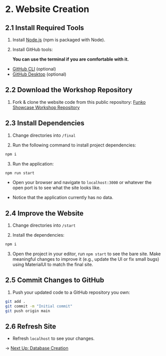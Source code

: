 # 2. Website Creation

## 2.1 Install Required Tools

1. Install [Node.js](https://nodejs.org/en) (npm is packaged with Node).
2. Install GitHub tools:

   **You can use the terminal if you are comfortable with it.**

  - [GitHub CLI](https://cli.github.com/) (optional)
  - [GitHub Desktop](https://desktop.github.com/download/) (optional)

## 2.2 Download the Workshop Repository

1. Fork & clone the website code from this public repository:
[Funko Showcase Workshop Repository](https://github.com/do-community/funko-showcase-workshop)

## 2.3 Install Dependencies

1. Change directories into `/final`

2. Run the following command to install project dependencies:
``` bash
npm i
```

3. Run the application:
```bash
npm run start
```
- Open your browser and navigate to `localhost:3000` or whatever the open port is to see what the site looks like.

- Notice that the application currently has no data.

## 2.4 Improve the Website

1. Change directories into `/start`

2. Install the dependencies:
```bash
npm i
```

3. Open the project in your editor, run `npm start` to see the bare site. Make meaningful changes to improve it (e.g., update the UI or fix small bugs) using MaterialUI to match the final site.

## 2.5 Commit Changes to GitHub

1. Push your updated code to a GitHub repository you own:
```bash
git add .
git commit -m "Initial commit"
git push origin main
```

## 2.6 Refresh Site
- Refresh `localhost` to see your changes.

→ [Next Up: Database Creation](DATABASE.md)